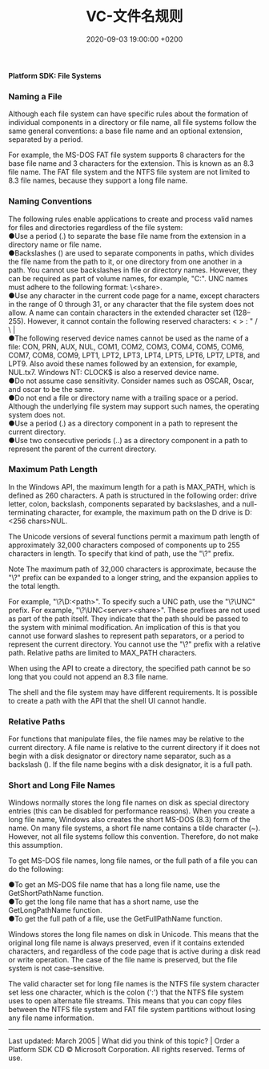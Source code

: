 ﻿---
layout: post
title:  "VC-文件名规则"
date:   2020-09-03 19:00:00 +0200
categories: VC
---

#### Platform SDK: File Systems
### Naming a File
Although each file system can have specific rules about the formation of individual components in a directory or file name, all file systems follow the same general conventions: a base file name and an optional extension, separated by a period.   

For example, the MS-DOS FAT file system supports 8 characters for the base file name and 3 characters for the extension. This is known as an 8.3 file name. The FAT file system and the NTFS file system are not limited to 8.3 file names, because they support a long file name.   

### Naming Conventions

The following rules enable applications to create and process valid names for files and directories regardless of the file system:   
●Use a period (.) to separate the base file name from the extension in a directory name or file name.   
●Backslashes (\) are used to separate components in paths, which divides the file name from the path to it, or one directory from one another in a path. You cannot use backslashes in file or directory names. However, they can be required as part of volume names, for example, "C:\". UNC names must adhere to the following format: \\<server>\<share>.   
●Use any character in the current code page for a name, except characters in the range of 0 through 31, or any character that the file system does not allow. A name can contain characters in the extended character set (128–255). However, it cannot contain the following reserved characters:
< > : " / \ |   
●The following reserved device names cannot be used as the name of a file: CON, PRN, AUX, NUL, COM1, COM2, COM3, COM4, COM5, COM6, COM7, COM8, COM9, LPT1, LPT2, LPT3, LPT4, LPT5, LPT6, LPT7, LPT8, and LPT9. Also avoid these names followed by an extension, for example, NUL.tx7.
Windows NT:  CLOCK$ is also a reserved device name.   
●Do not assume case sensitivity. Consider names such as OSCAR, Oscar, and oscar to be the same.   
●Do not end a file or directory name with a trailing space or a period. Although the underlying file system may support such names, the operating system does not.   
●Use a period (.) as a directory component in a path to represent the current directory.   
●Use two consecutive periods (..) as a directory component in a path to represent the parent of the current directory.   
### Maximum Path Length
In the Windows API, the maximum length for a path is MAX_PATH, which is defined as 260 characters. A path is structured in the following order: drive letter, colon, backslash, components separated by backslashes, and a null-terminating character, for example, the maximum path on the D drive is D:\<256 chars>NUL.   

The Unicode versions of several functions permit a maximum path length of approximately 32,000 characters composed of components up to 255 characters in length. To specify that kind of path, use the "\\?\" prefix.   

Note  The maximum path of 32,000 characters is approximate, because the "\\?\" prefix can be expanded to a longer string, and the expansion applies to the total length.   

For example, "\\?\D:\<path>". To specify such a UNC path, use the "\\?\UNC\" prefix. For example, "\\?\UNC\<server>\<share>". These prefixes are not used as part of the path itself. They indicate that the path should be passed to the system with minimal modification. An implication of this is that you cannot use forward slashes to represent path separators, or a period to represent the current directory. You cannot use the "\\?\" prefix with a relative path. Relative paths are limited to MAX_PATH characters.   

When using the API to create a directory, the specified path cannot be so long that you could not append an 8.3 file name.   

The shell and the file system may have different requirements. It is possible to create a path with the API that the shell UI cannot handle.   


### Relative Paths

For functions that manipulate files, the file names may be relative to the current directory. A file name is relative to the current directory if it does not begin with a disk designator or directory name separator, such as a backslash (\). If the file name begins with a disk designator, it is a full path.   


### Short and Long File Names

Windows normally stores the long file names on disk as special directory entries (this can be disabled for performance reasons). When you create a long file name, Windows also creates the short MS-DOS (8.3) form of the name. On many file systems, a short file name contains a tilde character (~). However, not all file systems follow this convention. Therefore, do not make this assumption.   

To get MS-DOS file names, long file names, or the full path of a file you can do the following:   

●To get an MS-DOS file name that has a long file name, use the GetShortPathName function.   
●To get the long file name that has a short name, use the GetLongPathName function.   
●To get the full path of a file, use the GetFullPathName function.   

Windows stores the long file names on disk in Unicode. This means that the original long file name is always preserved, even if it contains extended characters, and regardless of the code page that is active during a disk read or write operation. The case of the file name is preserved, but the file system is not case-sensitive.

The valid character set for long file names is the NTFS file system character set less one character, which is the colon (':') that the NTFS file system uses to open alternate file streams. This means that you can copy files between the NTFS file system and FAT file system partitions without losing any file name information.


--------------------------------------------------------------------------------

Last updated: March 2005  |  What did you think of this topic?  |  Order a Platform SDK CD
© Microsoft Corporation. All rights reserved. Terms of use.
